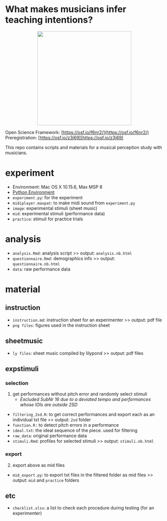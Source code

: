 # What makes musicians infer teaching intentions?


<p align="center">
  <img height="300" src="https://media.giphy.com/media/VJxNm7zrm3K4E/giphy.gif">
</p>

Open Science Framework: [https://osf.io/f6nr2/](https://osf.io/f6nr2/)  
Preregistration: [https://osf.io/z3j69](https://osf.io/z3j69)

This repo contains scripts and materials for a musical perception study with musicians.

# experiment
- Environment: Mac OS X 10.15.6, Max MSP 8
- [Python Environment](https://gist.github.com/atsukotominaga/3414c38eb5add5110d39c4f74723743c)
- `experiment.py`: for the experiment
- `midiplayer.maxpat`: to make midi sound from `experiment.py`
- `image`: experimental stimuli (sheet music)
- `mid`: experimental stimuli (performance data)
- `practice`: stimuli for practice trials

# analysis
- `analysis.Rmd`: analysis script >> output: `analysis.nb.html`
- `questionnaire.Rmd`: demographics info >> output: `questionnaire.nb.html`
- `data`: raw performance data

# material
## instruction
- `instruction.md`: instruction sheet for an experimenter >> output: pdf file
- `png files`: figures used in the instruction sheet

## sheetmusic
- `ly files`: sheet music compiled by lilypond >> output: pdf files

## expstimuli
### selection

1. get performances without pitch error and randomly select stimuli
    - *Excluded SubNr 16 due to a deviated tempo and performances whose IOIs are outside 2SD*
- `filtering_2sd.R`: to get correct performances and export each as an individual txt file >> output: `2sd` folder
- `function.R:` to detect pitch errors in a performance
- `ideal.txt`: the ideal sequence of the piece. used for filtering
- `raw_data`: original performance data
- `stimuli.Rmd`: profiles for selected stimuli >> output: `stimuli.nb.html`

### export
2. export above as mid files
- `mid_export.py`: to export txt files in the filtered folder as mid files >> output: `mid` and `practice` folders

## etc
- `checklist.xlsx`: a list to check each procedure during testing (for an experimenter)